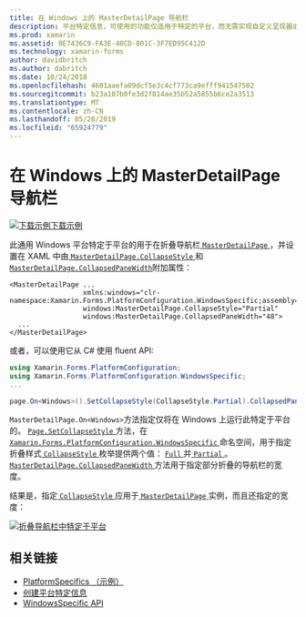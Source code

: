 ```yaml
---
title: 在 Windows 上的 MasterDetailPage 导航栏
description: 平台特定信息，可使用的功能仅适用于特定的平台，而无需实现自定义呈现器或效果。 本文介绍如何使用 Windows 的特定于平台上 MasterDetailPage 折叠导航栏。
ms.prod: xamarin
ms.assetid: 0E7436C9-FA3E-40CD-801C-3F7ED95C412D
ms.technology: xamarin-forms
author: davidbritch
ms.author: dabritch
ms.date: 10/24/2018
ms.openlocfilehash: 4601aaefa09dcf5e3c4cf773ca9efff941547502
ms.sourcegitcommit: b23a107b0fe3d2f814ae35b52a5855b6ce2a3513
ms.translationtype: MT
ms.contentlocale: zh-CN
ms.lasthandoff: 05/20/2019
ms.locfileid: "65924779"
---
```

# <a name="masterdetailpage-navigation-bar-on-windows"></a>在 Windows 上的 MasterDetailPage 导航栏

[![下载示例](~/media/shared/download.png)下载示例](https://developer.xamarin.com/samples/xamarin-forms/UserInterface/PlatformSpecifics/)

此通用 Windows 平台特定于平台的用于在折叠导航栏[ `MasterDetailPage` ](xref:Xamarin.Forms.MasterDetailPage)，并设置在 XAML 中由[ `MasterDetailPage.CollapseStyle` ](xref:Xamarin.Forms.PlatformConfiguration.WindowsSpecific.MasterDetailPage.CollapseStyleProperty)和[ `MasterDetailPage.CollapsedPaneWidth`](xref:Xamarin.Forms.PlatformConfiguration.WindowsSpecific.MasterDetailPage.CollapsedPaneWidthProperty)附加属性：

```xaml
<MasterDetailPage ...
                  xmlns:windows="clr-namespace:Xamarin.Forms.PlatformConfiguration.WindowsSpecific;assembly=Xamarin.Forms.Core"
                  windows:MasterDetailPage.CollapseStyle="Partial"
                  windows:MasterDetailPage.CollapsedPaneWidth="48">
  ...
</MasterDetailPage>

```

或者，可以使用它从 C# 使用 fluent API:

```csharp
using Xamarin.Forms.PlatformConfiguration;
using Xamarin.Forms.PlatformConfiguration.WindowsSpecific;
...

page.On<Windows>().SetCollapseStyle(CollapseStyle.Partial).CollapsedPaneWidth(148);
```

`MasterDetailPage.On<Windows>`方法指定仅将在 Windows 上运行此特定于平台的。 [ `Page.SetCollapseStyle` ](xref:Xamarin.Forms.PlatformConfiguration.WindowsSpecific.MasterDetailPage.SetCollapseStyle(Xamarin.Forms.IPlatformElementConfiguration{Xamarin.Forms.PlatformConfiguration.Windows,Xamarin.Forms.MasterDetailPage},Xamarin.Forms.PlatformConfiguration.WindowsSpecific.CollapseStyle))方法，在[ `Xamarin.Forms.PlatformConfiguration.WindowsSpecific` ](xref:Xamarin.Forms.PlatformConfiguration.WindowsSpecific)命名空间，用于指定折叠样式[ `CollapseStyle` ](xref:Xamarin.Forms.PlatformConfiguration.WindowsSpecific.CollapseStyle)枚举提供两个值： [ `Full` ](xref:Xamarin.Forms.PlatformConfiguration.WindowsSpecific.CollapseStyle.Full)并[ `Partial` ](xref:Xamarin.Forms.PlatformConfiguration.WindowsSpecific.CollapseStyle.Partial)。 [ `MasterDetailPage.CollapsedPaneWidth` ](xref:Xamarin.Forms.PlatformConfiguration.WindowsSpecific.MasterDetailPage.CollapsedPaneWidth(Xamarin.Forms.IPlatformElementConfiguration{Xamarin.Forms.PlatformConfiguration.Windows,Xamarin.Forms.MasterDetailPage},System.Double))方法用于指定部分折叠的导航栏的宽度。

结果是，指定[ `CollapseStyle` ](xref:Xamarin.Forms.PlatformConfiguration.WindowsSpecific.CollapseStyle)应用于[ `MasterDetailPage` ](xref:Xamarin.Forms.MasterDetailPage)实例，而且还指定的宽度：

[![](masterdetailpage-navigation-bar-images/collapsed-navigation-bar.png "折叠导航栏中特定于平台")](masterdetailpage-navigation-bar-images/collapsed-navigation-bar-large.png#lightbox "折叠导航栏中特定于平台")

## <a name="related-links"></a>相关链接

- [PlatformSpecifics （示例）](https://developer.xamarin.com/samples/xamarin-forms/UserInterface/PlatformSpecifics/)
- [创建平台特定信息](~/xamarin-forms/platform/platform-specifics/index.md#creating-platform-specifics)
- [WindowsSpecific API](xref:Xamarin.Forms.PlatformConfiguration.WindowsSpecific)
